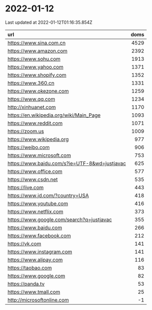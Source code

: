 # 2022-01-12

<!-- BEGIN -->
Last updated at 2022-01-12T01:16:35.854Z

url | doms
:- | -:
https://www.sina.com.cn | 4529
https://www.amazon.com | 2392
https://www.sohu.com | 1913
https://www.yahoo.com | 1371
https://www.shopify.com | 1352
https://www.360.cn | 1331
https://www.okezone.com | 1259
https://www.qq.com | 1234
http://xinhuanet.com | 1170
https://en.wikipedia.org/wiki/Main_Page | 1093
https://www.reddit.com | 1071
https://zoom.us | 1009
https://www.wikipedia.org | 977
https://weibo.com | 906
https://www.microsoft.com | 753
https://www.baidu.com/s?ie=UTF-8&wd=justjavac | 625
https://www.office.com | 577
https://www.csdn.net | 535
https://live.com | 443
https://www.jd.com/?country=USA | 418
https://www.youtube.com | 416
https://www.netflix.com | 373
https://www.google.com/search?q=justjavac | 355
https://www.baidu.com | 266
https://www.facebook.com | 212
https://vk.com | 141
https://www.instagram.com | 141
https://www.alipay.com | 116
https://taobao.com | 83
https://www.google.com | 82
https://panda.tv | 53
https://www.tmall.com | 25
http://microsoftonline.com | -1
<!-- END -->
